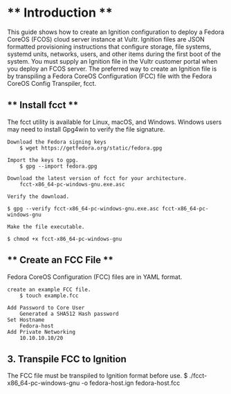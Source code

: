 # ** Introduction **

This guide shows how to create an Ignition configuration to deploy a Fedora CoreOS (FCOS) cloud server instance at Vultr. Ignition files are JSON formatted provisioning instructions that configure storage, file systems, systemd units, networks, users, and other items during the first boot of the system. You must supply an Ignition file in the Vultr customer portal when you deploy an FCOS server. The preferred way to create an Ignition file is by transpiling a Fedora CoreOS Configuration (FCC) file with the Fedora CoreOS Config Transpiler, fcct.

## ** Install fcct **

The fcct utility is available for Linux, macOS, and Windows. Windows users may need to install Gpg4win to verify the file signature.

    Download the Fedora signing keys
        $ wget https://getfedora.org/static/fedora.gpg

    Import the keys to gpg.
        $ gpg --import fedora.gpg

    Download the latest version of fcct for your architecture. 
        fcct-x86_64-pc-windows-gnu.exe.asc

    Verify the download.

    $ gpg --verify fcct-x86_64-pc-windows-gnu.exe.asc fcct-x86_64-pc-windows-gnu

    Make the file executable.

    $ chmod +x fcct-x86_64-pc-windows-gnu


## ** Create an FCC File ** 

Fedora CoreOS Configuration (FCC) files are in YAML format. 

    create an example FCC file.
        $ touch example.fcc

    Add Password to Core User
        Generated a SHA512 Hash password
    Set Hostname
        Fedora-host
    Add Private Networking
        10.10.10.10/20

## 3. Transpile FCC to Ignition

The FCC file must be transpiled to Ignition format before use.
    $ ./fcct-x86_64-pc-windows-gnu -o fedora-host.ign fedora-host.fcc
